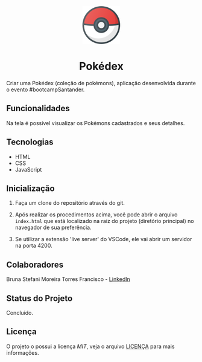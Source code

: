 <div align = center>
  <img src="./public/assets/pokemon.png" width="100px" height="100px" />
</div>

<h1 align="center"> Pokédex </h1>

Criar uma Pokédex (coleção de pokémons), aplicação desenvolvida durante o evento #bootcampSantander.<br/> 

## Funcionalidades
Na tela é possível visualizar os Pokémons cadastrados e seus detalhes.

## Tecnologias
- HTML 
- CSS 
- JavaScript 

## Inicialização

1. Faça um clone do repositório através do git. 

2. Após realizar os procedimentos acima, você pode abrir o arquivo `index.html`
   que está localizado na raiz do projeto (diretório principal) no navegador de sua preferência.

3.  Se utilizar a extensão 'live server' do VSCode, ele vai abrir um servidor na porta 4200.
  
## Colaboradores
Bruna Stefani Moreira Torres Francisco - <a href="https://www.linkedin.com/in/bruna-moreira-torres-francisco/" target="_blank">LinkedIn</a>

## Status do Projeto
Concluído.

## Licença

O projeto o possui a licença _MIT_, veja o arquivo [LICENÇA](LICENSE) para mais informações.
